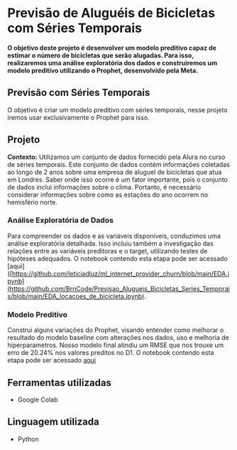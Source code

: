 # Previsão de Aluguéis de Bicicletas com Séries Temporais

**O objetivo deste projeto é desenvolver um modelo preditivo capaz de estimar o número de bicicletas que serão alugadas. 
Para isso, realizaremos uma análise exploratória dos dados e construiremos um modelo preditivo utilizando o Prophet, desenvolvido pela Meta.**

## Previsão com Séries Temporais
O objetivo é criar um modelo preditivo com séries temporais, nesse projeto iremos usar exclusivamente o Prophet para isso.

## Projeto
**Contexto:** Utilizamos um conjunto de dados fornecido pela Alura no curso de séries temporais. Este conjunto de dados contém informações coletadas ao longo de 2 anos sobre uma empresa de aluguel de bicicletas que atua em Londres. Saber onde isso ocorre é um fator importante, pois o conjunto de dados inclui informações sobre o clima. Portanto, é necessário considerar informações sobre como as estações do ano ocorrem no hemisfério norte.

### Análise Exploratória de Dados
Para compreender os dados e as variáveis disponíveis, conduzimos uma análise exploratória detalhada.
Isso incluiu também a investigação das relações entre as variáveis preditoras e o target, utilizando testes de hipóteses adequados.
O notebook contendo esta etapa pode ser acessado [aqui]([https://github.com/leticiadluz/ml_internet_provider_churn/blob/main/EDA.ipynb](https://github.com/BrnCode/Previsao_Alugueis_Bicicletas_Series_Temporais/blob/main/EDA_locacoes_de_bicicleta.ipynb).

### Modelo Preditivo
Construi alguns variações do Prophet, visando entender como melhorar o resultado do modelo baseline com alterações nos dados, uso e melhoria de hiperparametros. Nosso modelo final atindiu um RMSE que nos trouxe um erro de 20.24% nos valores preditos no D1.
O notebook contendo esta etapa pode ser acessado [aqui](https://github.com/BrnCode/Previsao_Alugueis_Bicicletas_Series_Temporais/blob/main/Modelo_locacoes_de_bicicletas_ipynb.ipynb)

## Ferramentas utilizadas

* Google Colab
  
## Linguagem utilizada

* Python
